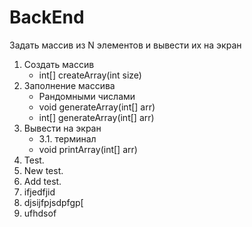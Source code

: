 # BackEnd
Задать массив из N элементов и вывести их на экран
1. Создать массив
   + int[] createArray(int size)
2. Заполнение массива
   + Рандомными числами
   + void generateArray(int[] arr)
   + int[] generateArray(int[] arr)
3. Вывести на экран
   + 3.1. терминал
   + void printArray(int[] arr)
4. Test.
5. New test.
6. Add test.
7. ifjedfjid
8. djsijfpjsdpfgp[
9. ufhdsof
